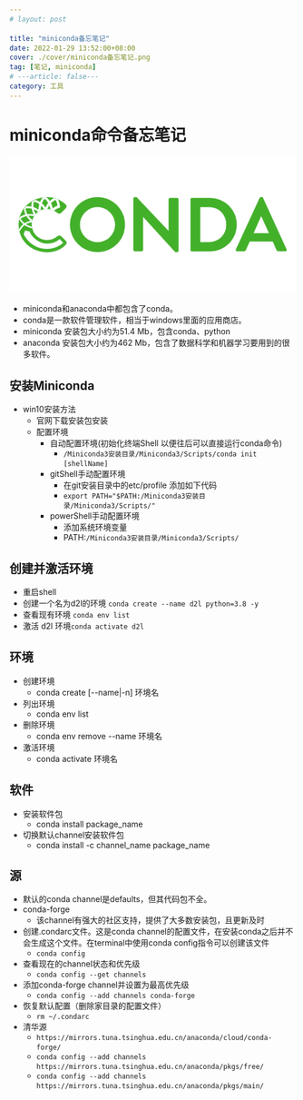 ```yaml
---
# layout: post

title: "miniconda备忘笔记"
date: 2022-01-29 13:52:00+08:00
cover: ./cover/miniconda备忘笔记.png
tag: [笔记, miniconda]
# ---article: false---
category: 工具
---
```


# miniconda命令备忘笔记

![](./cover/miniconda备忘笔记.png)

- miniconda和anaconda中都包含了conda。
- conda是一款软件管理软件，相当于windows里面的应用商店。
- miniconda 安装包大小约为51.4 Mb，包含conda、python
- anaconda 安装包大小约为462 Mb，包含了数据科学和机器学习要用到的很多软件。

## 安装Miniconda

- win10安装方法
  - 官网下载安装包安装
  - 配置环境
    - 自动配置环境(初始化终端Shell 以便往后可以直接运行conda命令)
      - `/Miniconda3安装目录/Miniconda3/Scripts/conda init [shellName]`
    - gitShell手动配置环境
      - 在git安装目录中的etc/profile 添加如下代码
      - `export PATH="$PATH:/Miniconda3安装目录/Miniconda3/Scripts/"`
    - powerShell手动配置环境
      - 添加系统环境变量
      - PATH:`/Miniconda3安装目录/Miniconda3/Scripts/`

## 创建并激活环境

- 重启shell
- 创建一个名为d2l的环境 `conda create --name d2l python=3.8 -y`
- 查看现有环境 `conda env list`
- 激活 d2l 环境`conda activate d2l`

## 环境

- 创建环境
  - conda create [--name|-n] 环境名
- 列出环境
  - conda env list
- 删除环境
  - conda env remove --name 环境名
- 激活环境
  - conda activate 环境名

## 软件

- 安装软件包
  - conda install package_name
- 切换默认channel安装软件包
  - conda install -c channel_name package_name

## 源

- 默认的conda channel是defaults，但其代码包不全。
- conda-forge
  - 该channel有强大的社区支持，提供了大多数安装包，且更新及时
- 创建.condarc文件。这是conda channel的配置文件，在安装conda之后并不会生成这个文件。在terminal中使用conda config指令可以创建该文件
  - `conda config`
- 查看现在的channel状态和优先级
  - `conda config --get channels`
- 添加conda-forge channel并设置为最高优先级
  - `conda config --add channels conda-forge`
- 恢复默认配置（删除家目录的配置文件）
  - `rm ~/.condarc`
- 清华源
  - `https://mirrors.tuna.tsinghua.edu.cn/anaconda/cloud/conda-forge/`
  - `conda config --add channels https://mirrors.tuna.tsinghua.edu.cn/anaconda/pkgs/free/`
  - `conda config --add channels https://mirrors.tuna.tsinghua.edu.cn/anaconda/pkgs/main/`
